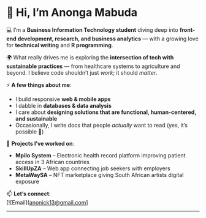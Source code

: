 # 👋 Hi, I’m Anonga Mabuda  

💻 I’m a **Business Information Technology student** diving deep into **front-end development, research, and business analytics** — with a growing love for **technical writing** and **R programming**.  

🌍 What really drives me is exploring the **intersection of tech with sustainable practices** — from healthcare systems to agriculture and beyond. I believe code shouldn’t just *work*; it should *matter*.  

⚡ **A few things about me**:  
- I build responsive **web & mobile apps**  
- I dabble in **databases & data analysis**  
- I care about **designing solutions that are functional, human-centered, and sustainable**  
- Occasionally, I write docs that people *actually* want to read (yes, it’s possible 👀)  

🚀 **Projects I’ve worked on**:  
- **Mpilo System** – Electronic health record platform improving patient access in 3 African countries  
- **SkillUpZA** – Web app connecting job seekers with employers  
- **MetaWaySA** – NFT marketplace giving South African artists digital exposure  


📫 **Let’s connect**:  
[![Email](anonick13@gmail.com]  

---
